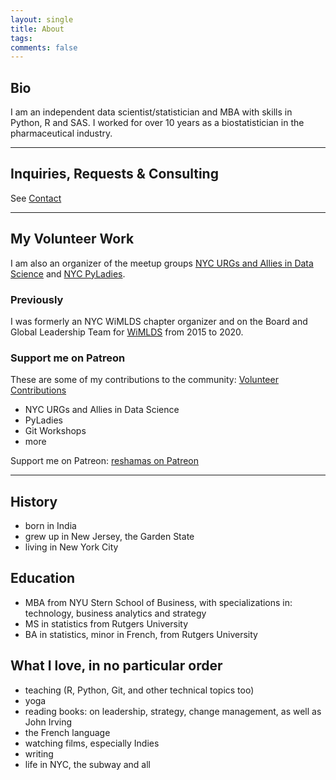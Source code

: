 ```yaml
---
layout: single
title: About
tags: 
comments: false
---
```


## Bio
I am an independent data scientist/statistician and MBA with skills in Python, R and SAS. I worked for over 10 years as a biostatistician in the pharmaceutical industry.  

---

## Inquiries, Requests & Consulting
See [Contact](consulting/index.md)


---
## My Volunteer Work 
I am also an organizer of the meetup groups [NYC URGs and Allies in Data Science](https://www.meetup.com/nyc-uads/) and [NYC PyLadies](https://www.meetup.com/NYC-PyLadies/).

### Previously
I was formerly an NYC WiMLDS chapter organizer and on the Board and Global Leadership Team for [WiMLDS](wimlds.org) from 2015 to 2020.  

### Support me on Patreon
These are some of my contributions to the community:  [Volunteer Contributions](wimlds_volunteer.md)  
* NYC URGs and Allies in Data Science
* PyLadies
* Git Workshops
* more 

Support me on Patreon:  [reshamas on Patreon](https://www.patreon.com/reshamas) 


---

## History
- born in India
- grew up in New Jersey, the Garden State
- living in New York City

## Education
- MBA from NYU Stern School of Business, with specializations in: technology, business analytics and strategy
- MS in statistics from Rutgers University
- BA in statistics, minor in French, from Rutgers University

## What I love, in no particular order
- teaching (R, Python, Git, and other technical topics too)
- yoga
- reading books:  on leadership, strategy, change management, as well as John Irving
- the French language
- watching films, especially Indies
- writing
- life in NYC, the subway and all
 

